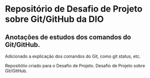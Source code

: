 # Repositório de Desafio de Projeto sobre Git/GitHub da DIO
## Anotações de estudos dos comandos do Git/GitHub.
Adicionado a explicação dos comandos do Git, como git status, etc.

Repositótio criado para o Desafio de Projeto.
Desafio de Projeto sobre Git/GitHub.

